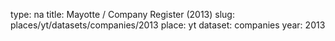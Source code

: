 type: na
title: Mayotte / Company Register (2013)
slug: places/yt/datasets/companies/2013
place: yt
dataset: companies
year: 2013
